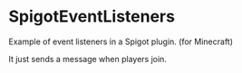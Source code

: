 # SpigotEventListeners
Example of event listeners in a Spigot plugin. (for Minecraft)

It just sends a message when players join.
